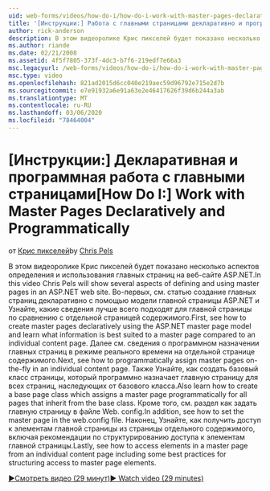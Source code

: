 ```yaml
---
uid: web-forms/videos/how-do-i/how-do-i-work-with-master-pages-declaratively-and-programmatically
title: '[Инструкции:] Работа с главными страницами декларативно и программным образом | Документация Майкрософт'
author: rick-anderson
description: В этом видеоролике Крис пикселей будет показано несколько аспектов определения и использования главных страниц на веб-сайте ASP.NET. Сначала см. статью создание главных страниц декларати...
ms.author: riande
ms.date: 02/21/2008
ms.assetid: 4f5f7805-373f-4dc3-b7f6-219edf7e66a3
msc.legacyurl: /web-forms/videos/how-do-i/how-do-i-work-with-master-pages-declaratively-and-programmatically
msc.type: video
ms.openlocfilehash: 821ad2015d6cc040e219aec59d96792e715e2d7b
ms.sourcegitcommit: e7e91932a6e91a63e2e46417626f39d6b244a3ab
ms.translationtype: MT
ms.contentlocale: ru-RU
ms.lasthandoff: 03/06/2020
ms.locfileid: "78464004"
---
```

# <a name="how-do-i-work-with-master-pages-declaratively-and-programmatically"></a><span data-ttu-id="1ae34-104">[Инструкции:] Декларативная и программная работа с главными страницами</span><span class="sxs-lookup"><span data-stu-id="1ae34-104">[How Do I:] Work with Master Pages Declaratively and Programmatically</span></span>

<span data-ttu-id="1ae34-105">от [Крис пикселей](https://twitter.com/chrispels)</span><span class="sxs-lookup"><span data-stu-id="1ae34-105">by [Chris Pels](https://twitter.com/chrispels)</span></span>

<span data-ttu-id="1ae34-106">В этом видеоролике Крис пикселей будет показано несколько аспектов определения и использования главных страниц на веб-сайте ASP.NET.</span><span class="sxs-lookup"><span data-stu-id="1ae34-106">In this video Chris Pels will show several aspects of defining and using master pages in an ASP.NET web site.</span></span> <span data-ttu-id="1ae34-107">Во-первых, см. статью создание главных страниц декларативно с помощью модели главной страницы ASP.NET и Узнайте, какие сведения лучше всего подходят для главной страницы по сравнению с отдельной страницей содержимого.</span><span class="sxs-lookup"><span data-stu-id="1ae34-107">First, see how to create master pages declaratively using the ASP.NET master page model and learn what information is best suited to a master page compared to an individual content page.</span></span> <span data-ttu-id="1ae34-108">Далее см. сведения о программном назначении главных страниц в режиме реального времени на отдельной странице содержимого.</span><span class="sxs-lookup"><span data-stu-id="1ae34-108">Next, see how to programmatically assign master pages on-the-fly in an individual content page.</span></span> <span data-ttu-id="1ae34-109">Также Узнайте, как создать базовый класс страницы, который программно назначает главную страницу для всех страниц, наследующих от базового класса.</span><span class="sxs-lookup"><span data-stu-id="1ae34-109">Also learn how to create a base page class which assigns a master page programmatically for all pages that inherit from the base class.</span></span> <span data-ttu-id="1ae34-110">Кроме того, см. раздел как задать главную страницу в файле Web. config.</span><span class="sxs-lookup"><span data-stu-id="1ae34-110">In addition, see how to set the master page in the web.config file.</span></span> <span data-ttu-id="1ae34-111">Наконец, Узнайте, как получить доступ к элементам главной страницы из страницы отдельного содержимого, включая рекомендации по структурированию доступа к элементам главной страницы.</span><span class="sxs-lookup"><span data-stu-id="1ae34-111">Lastly, see how to access elements in a master page from an individual content page including some best practices for structuring access to master page elements.</span></span>

[<span data-ttu-id="1ae34-112">&#9654;Смотреть видео (29 минут)</span><span class="sxs-lookup"><span data-stu-id="1ae34-112">&#9654; Watch video (29 minutes)</span></span>](https://channel9.msdn.com/Blogs/ASP-NET-Site-Videos/how-do-i-work-with-master-pages-declaratively-and-programmatically)

